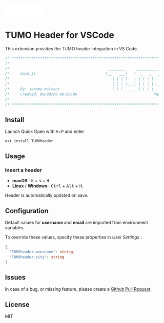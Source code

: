 <img
  src="https://raw.githubusercontent.com/hypermario/vscode-TUMOheader/master/TUMO.png" 
  width=128>

# TUMO Header for VSCode

This extension provides the TUMO header integration in VS Code.

```js
/* ************************************************************************** */
/*                                                                            */
/*                                             ________     ______________    */
/*     main.js                                (__   ___)   (  _   _   ___ )   */
/*                                               | | | |   | | | | | |  | |   */
/*                                               | | | |___| | | | | |__| |   */
/*     By: jeremy.molvaut                        (_) (_______) (_) (______)   */
/*     Created: 00/00/00 00:00:00                                   Paris     */
/*                                                                            */
/* ************************************************************************** */
```

## Install

Launch Quick Open with <kbd>⌘</kbd>+<kbd>P</kbd> and enter
```
ext install TUMOheader
```

## Usage

### Insert a header
 - **macOS** : <kbd>⌘</kbd> + <kbd>⌥</kbd> + <kbd>H</kbd>
 - **Linux** / **Windows** : <kbd>Ctrl</kbd> + <kbd>Alt</kbd> + <kbd>H</kbd>.

Header is automatically updated on save.


## Configuration

Default values for **username** and **email** are imported from environment variables.

To override these values, specify these properties in *User Settings* :

```ts
{
  "TUMOheader.username": string,
  "TUMOheader.city": string
}
```


## Issues

In case of a bug, or missing feature, please create a [Github Pull Request](https://github.com/Hypermario/vscode-TUMOheader/pulls).

## License

MIT
